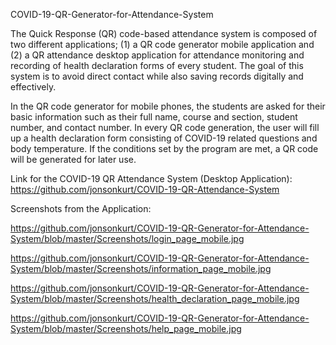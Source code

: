 COVID-19-QR-Generator-for-Attendance-System

The Quick Response (QR) code-based attendance system is composed of two different applications; (1) a QR code generator mobile application and (2) a QR attendance desktop application for attendance monitoring and recording of health declaration forms of every student. The goal of this system is to avoid direct contact while also saving records digitally and effectively.

In the QR code generator for mobile phones, the students are asked for their basic information such as their full name, course and section, student number, and contact number. In every QR code generation, the user will fill up a health declaration form consisting of COVID-19 related questions and body temperature. If the conditions set by the program are met, a QR code will be generated for later use.

Link for the COVID-19 QR Attendance System (Desktop Application): https://github.com/jonsonkurt/COVID-19-QR-Attendance-System

Screenshots from the Application:

https://github.com/jonsonkurt/COVID-19-QR-Generator-for-Attendance-System/blob/master/Screenshots/login_page_mobile.jpg

https://github.com/jonsonkurt/COVID-19-QR-Generator-for-Attendance-System/blob/master/Screenshots/information_page_mobile.jpg

https://github.com/jonsonkurt/COVID-19-QR-Generator-for-Attendance-System/blob/master/Screenshots/health_declaration_page_mobile.jpg

https://github.com/jonsonkurt/COVID-19-QR-Generator-for-Attendance-System/blob/master/Screenshots/help_page_mobile.jpg
